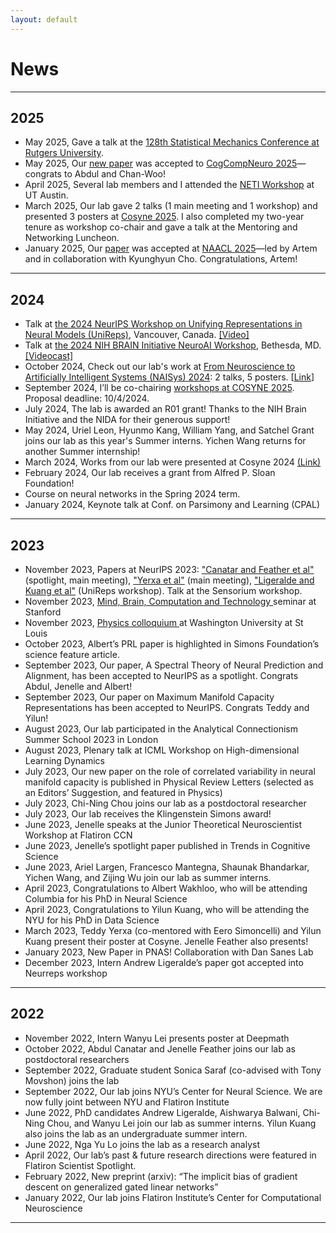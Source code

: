 ```yaml
---
layout: default
---
```


<div class="container">

<h1> News </h1>
<hr>

<h2> 2025 </h2>
<ul>
<li>
May 2025, Gave a talk at the <a id="external-link" href="https://math.rutgers.edu/news-events/list-all-events/icalrepeat.detail/2025/05/18/22745/-/128th-statistical-mechanics-conference-may-18-20-2025">128th Statistical Mechanics Conference at Rutgers University</a>.
</li>
<li>
May 2025, Our <a id="external-link" href="https://arxiv.org/pdf/2502.15104?">new paper</a> was accepted to <a id="external-link" href="https://2025.ccneuro.org/">CogCompNeuro 2025</a>—congrats to Abdul and Chan-Woo!
</li>
<li>
April 2025, Several lab members and I attended the <a id="external-link" href="https://liberalarts.utexas.edu/cps/neti-workshop/">NETI Workshop</a> at UT Austin.
</li>
<li>
March 2025, Our lab gave 2 talks (1 main meeting and 1 workshop) and presented 3 posters at <a id="external-link" href="https://www.cosyne.org/">Cosyne 2025</a>. I also completed my two-year tenure as workshop co-chair and gave a talk at the Mentoring and Networking Luncheon.
</li>
<li>
January 2025, Our <a id="external-link" href="https://arxiv.org/pdf/2502.08009">paper</a> was accepted at <a id="external-link" href="https://aclanthology.org/events/naacl-2025/">NAACL 2025</a>—led by Artem and in collaboration with Kyunghyun Cho. Congratulations, Artem!
</li>
</ul>
<hr>

<h2> 2024 </h2>
<ul>
<li>
Talk at <a id="external-link" href="https://unireps.org/2024/">the 2024 NeurIPS Workshop on Unifying Representations in Neural Models (UniReps)</a>, Vancouver, Canada. <a id="external-link" href="https://neurips.cc/virtual/2024/108378">[Video]</a>
</li>
<li>
Talk at <a id="external-link" href="https://n4solutionsllc.com/brainneuroai/">the 2024 NIH BRAIN Initiative NeuroAI Workshop</a>, Bethesda, MD. <a id="external-link" href="https://videocast.nih.gov/watch=55262">[Videocast]</a>
</li>
<li> October 2024, Check out our lab's work at <a id="external-link" href="https://meetings.cshl.edu/meetings.aspx?meet=NAISYS">From Neuroscience to Artificially Intelligent Systems (NAISys) 2024</a>: 2 talks, 5 posters. [<a id="external-link" href="https://meetings.cshl.edu/posters/naisys24/naisys2024_AbstractBook.pdf">Link</a>]
</li>
<li> September 2024, I’ll be co-chairing <a id="external-link" href="https://www.cosyne.org/workshops-call">workshops at COSYNE 2025</a>. Proposal deadline: 10/4/2024.
</li>
<li> July 2024, The lab is awarded an R01 grant! Thanks to the NIH Brain Initiative and the NIDA for their generous support!
</li>
<li> May 2024, Uriel Leon, Hyunmo Kang, William Yang, and Satchel Grant joins our lab as this year's Summer interns. Yichen Wang returns for another Summer internship!
</li>
<li> March 2024, Works from our lab were presented at Cosyne 2024 <a id="external-link" href="https://twitter.com/s_y_chung/status/1763185502306349532?s=20">(Link)</a>
</li>
<li> February 2024, Our lab receives a grant from Alfred P. Sloan Foundation!
</li>
<li> Course on neural networks in the Spring 2024 term. 
</li>
<li> January 2024, Keynote talk at Conf. on Parsimony and Learning (CPAL)
</li>
</ul>
<hr>

<h2> 2023 </h2>

<ul>
<li> November 2023, Papers at NeurIPS 2023: <a id="external-link" href="https://openreview.net/pdf?id=5B1ZK60jWn">"Canatar and Feather et al"</a>  (spotlight, main meeting), <a id="external-link" href="https://openreview.net/pdf?id=og9V7NgOrQ">"Yerxa et al"</a> (main meeting), <a id="external-link" href="https://arxiv.org/pdf/2312.02791.pdf">"Ligeralde and Kuang et al"</a> (UniReps workshop). Talk at the Sensorium workshop. 
</li>
<li>
November 2023, <a id='external-link' href="https://events.stanford.edu/event/sueyeon_chung_-_understanding_visual_attention_with_artificial_neural_networks"> Mind, Brain, Computation and Technology </a> seminar at Stanford 
</li>
<li>
November 2023, <a id='external-link' href="https://physics.wustl.edu/events/physics-colloquium-sue-yeon-chung-multi-level-theory-neural-representations-capacity-neural"> Physics colloquium </a> at Washington University at St Louis
</li>
<li>
October 2023, Albert’s PRL paper is highlighted in Simons Foundation’s science feature article.
</li>
<li>
September 2023, Our paper, A Spectral Theory of Neural Prediction and Alignment, has been accepted to NeurIPS as a spotlight. Congrats Abdul, Jenelle and Albert!
</li>
<li>
September 2023, Our paper on Maximum Manifold Capacity Representations has been accepted to NeurIPS. Congrats Teddy and Yilun!
</li>
<li>
August 2023, Our lab participated in the Analytical Connectionism Summer School 2023 in London
</li>
<li>
August 2023, Plenary talk at ICML Workshop on High-dimensional Learning Dynamics 
</li>
<li>
July 2023, Our new paper on the role of correlated variability in neural manifold capacity is published in Physical Review Letters (selected as an Editors’ Suggestion, and featured in Physics) 
</li>
<li>
July 2023, Chi-Ning Chou joins our lab as a postdoctoral researcher
</li>
<li>
July 2023, Our lab receives the Klingenstein Simons award!
</li>
<li>
June 2023, Jenelle speaks at the Junior Theoretical Neuroscientist Workshop at Flatiron CCN  
</li>
<li>
June 2023, Jenelle’s spotlight paper published in Trends in Cognitive Science
</li>
<li>
June 2023, Ariel Largen, Francesco Mantegna, Shaunak Bhandarkar, Yichen Wang, and Zijing Wu join our lab as summer interns. 
</li>
<li>
April 2023, Congratulations to Albert Wakhloo, who will be attending Columbia for his PhD in Neural Science
</li>
<li>
April 2023, Congratulations to Yilun Kuang, who will be attending the NYU for his PhD in Data Science
</li>
<li>
March 2023, Teddy Yerxa (co-mentored with Eero Simoncelli) and Yilun Kuang present their poster at Cosyne. Jenelle Feather also presents! 
</li>
<li>
January 2023, New Paper in PNAS! Collaboration with Dan Sanes Lab
</li>
<li>
December 2023, Intern Andrew Ligeralde’s paper got accepted into Neurreps workshop 
</li>
</ul>
<hr>

<h2> 2022 </h2>

<ul>
<li>
November 2022, Intern Wanyu Lei presents poster at Deepmath  
</li>
<li>
October 2022, Abdul Canatar and Jenelle Feather joins our lab as postdoctoral researchers 
</li>
<li>
September 2022, Graduate student Sonica Saraf (co-advised with Tony Movshon) joins the lab
</li>
<li>
September 2022, Our lab joins NYU’s Center for Neural Science. We are now fully joint between NYU and Flatiron Institute 
</li>
<li>
June 2022, PhD candidates Andrew Ligeralde, Aishwarya Balwani, Chi-Ning Chou, and Wanyu Lei join our lab as summer interns. Yilun Kuang also joins the lab as an undergraduate summer intern.  
</li>
<li>
June 2022, Nga Yu Lo joins the lab as a research analyst  
</li>
<li>
April 2022, Our lab’s past & future research directions were featured in Flatiron Scientist Spotlight.
</li>
<li>
February 2022, New preprint (arxiv): “The implicit bias of gradient descent on generalized gated linear networks”
</li>
<li>
January 2022, Our lab joins Flatiron Institute’s Center for Computational Neuroscience 
</li>
</ul>
<hr>

</div>